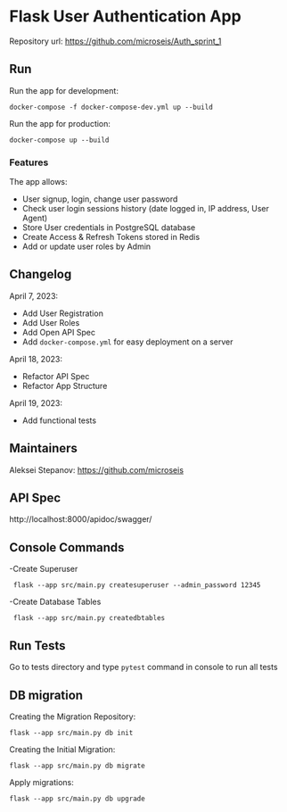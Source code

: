 
# Flask User Authentication App
Repository url:  https://github.com/microseis/Auth_sprint_1 

## Run
Run the app for development:
```commandline
docker-compose -f docker-compose-dev.yml up --build
```
Run the app for production:
```commandline
docker-compose up --build
```
### Features
The app allows:
- User signup, login, change user password
- Check user login sessions history (date logged in, IP address, User Agent)
- Store User credentials in PostgreSQL database       
- Create Access & Refresh Tokens stored in Redis 
- Add or update user roles by Admin

## Changelog
April 7, 2023:
- Add User Registration
- Add User Roles
- Add Open API Spec
- Add `docker-compose.yml` for easy deployment on a server

April 18, 2023:
- Refactor API Spec
- Refactor App Structure

April 19, 2023:
- Add functional tests

## Maintainers 
Aleksei Stepanov: https://github.com/microseis 

## API Spec
http://localhost:8000/apidoc/swagger/

## Console Commands
-Create Superuser
```commandline
 flask --app src/main.py createsuperuser --admin_password 12345 
```
-Create Database Tables
```commandline
 flask --app src/main.py createdbtables  
```
## Run Tests
Go to tests directory and type `pytest` command in console to run all tests

## DB migration
Creating the Migration Repository:
```commandline
flask --app src/main.py db init 
```

Creating the Initial Migration:
```commandline
flask --app src/main.py db migrate
```
Apply migrations:
```commandline
flask --app src/main.py db upgrade
```

